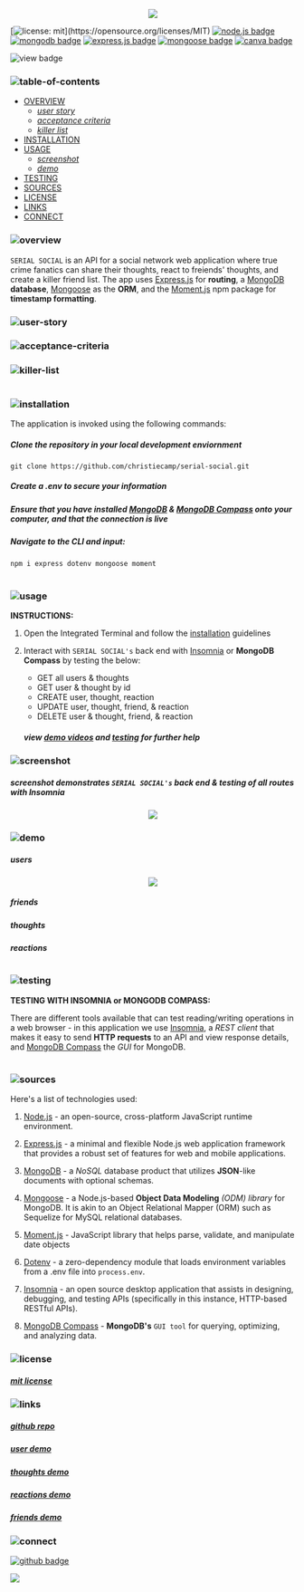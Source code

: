 <p align="center">
<img src="./criminally-cray/branding/header.png"/>
</p>

[![license: mit](https://img.shields.io/badge/license-mit-blue?)](https://opensource.org/licenses/MIT) 
[![node.js badge](https://img.shields.io/badge/node-darkred?logo=nodedotjs&logoColor=white&style=flat)](https://nodejs.org/en)
[![mongodb badge](https://img.shields.io/badge/mongodb-lightyellow.svg?&logo=Mongodb&logoColor=white)](https://www.mongodb.com/)
[![express.js badge](https://img.shields.io/badge/express-lightblue.svg?&logo=Express&logoColor=white)](https://expressjs.com/)
[![mongoose badge](https://img.shields.io/badge/mongoose-silver.svg?&logo=Mongoose&logoColor=white)](https://www.npmjs.com/package/mongoose)
[![canva badge](https://img.shields.io/badge/canva-gray.svg?&logo=Canva&logoColor=white)](https://canva.com/)

![view badge](https://img.shields.io/badge/view-darkmode-black.svg?&logo=Github&logoColor=white)


### ![table-of-contents](./criminally-cray/branding/toc.png)

  - [OVERVIEW](#overview)
    - [*user story*](#user-story)
    - [*acceptance criteria*](#acceptance-criteria)
    - [*killer list*](#killer-list)
  - [INSTALLATION](#installation)
  - [USAGE](#usage)
    - [*screenshot*](#screenshot)
    - [*demo*](#demo)
  - [TESTING](#testing)
  - [SOURCES](#sources)
  - [LICENSE](#license)
  - [LINKS](#links)
  - [CONNECT](#connect)

### ![overview](./criminally-cray/branding/1.png)

`SERIAL SOCIAL` is an API for a social network web application where true crime fanatics can share their thoughts, react to freiends' thoughts, and create a killer friend list. The app uses [Express.js](https://www.npmjs.com/package/express) for **routing**, a [MongoDB](https://www.mongodb.com/) **database**, [Mongoose](https://www.npmjs.com/package/mongoose) as the **ORM**, and the [Moment.js](https://momentjs.com/) npm package for **timestamp formatting**.

### ![user-story](./criminally-cray/branding/9.png)
<!-- <p align="center">
  <img src="./criminally-cray/branding/user-story.png"/>
</p> -->

### ![acceptance-criteria](./criminally-cray/branding/10.png)
<!-- <p align="center">
  <img src="./mining-camp/branding/ac.png"/>
</p> -->

### ![killer-list](./criminally-cray/branding/11.png)
<!-- <p align="center">
  <img src="./criminally-cray/branding/killer-list.png"/>
</p> -->
#

### ![installation](./criminally-cray/branding/2.png)

The application is invoked using the following commands:

##### *Clone the repository in your local development enviornment*

```
git clone https://github.com/christiecamp/serial-social.git
```
##### **Create a *.env* to secure your information**

##### **Ensure that you have installed [MongoDB](https://www.mongodb.com/) & [MongoDB Compass](https://www.mongodb.com/products/tools/compass) onto your computer, and that the connection is live**

##### *Navigate to the CLI and input:*

```javascript
npm i express dotenv mongoose moment
```

#

### ![usage](./criminally-cray/branding/3.png)

**INSTRUCTIONS:**

1. Open the Integrated Terminal and follow the [installation](#installation) guidelines

2. Interact with `SERIAL SOCIAL's` back end with [Insomnia](https://www.npmjs.com/package/inquirer/v/8.2.4) or **MongoDB Compass** by testing the below:
      * GET all users & thoughts
      * GET user & thought by id
      * CREATE user, thought, reaction
      * UPDATE user, thought, friend, & reaction
      * DELETE user & thought, friend, & reaction

      ##### view [demo videos](#demo) and [testing](#testing) for further help


### ![screenshot](./criminally-cray/branding/12.png)
             
##### *screenshot demonstrates `SERIAL SOCIAL's` back end & testing of all routes with **Insomnia***

<p align="center">
<img src="./criminally-cray/demo/ss.png"/>
</p>


### ![demo](./criminally-cray/branding/13.png)

##### **users**

<p align="center">
<img src="./criminally-cray/demo/users.gif"/>
</p>

##### **friends**


##### **thoughts**

<!-- <p align="left">
<img src="./criminally-cray/demos/thoughts.gif"/>
</p> -->

##### **reactions**


#

### ![testing](./criminally-cray/branding/8.png)

**TESTING WITH INSOMNIA or MONGODB COMPASS:**

There are different tools available that can test reading/writing operations in a web browser - in this application we use [Insomnia](https://insomnia.rest/), a *REST client* that makes it easy to send **HTTP requests** to an API and view response details, and [MongoDB Compass](https://www.mongodb.com/products/tools/compass) the *GUI* for MongoDB.


#

### ![sources](./criminally-cray/branding/4.png)

Here's a list of technologies used:

1. [Node.js](https://nodejs.org/en) - an open-source, cross-platform JavaScript runtime environment.

2. [Express.js](<(https://expressjs.com)>) - a minimal and flexible Node.js web application framework that provides a robust set of features for web and mobile applications.

3. [MongoDB](https://www.mongodb.com/) - a *NoSQL* database product that utilizes **JSON**-like documents with optional schemas.

4. [Mongoose](https://mongoosejs.com/) -  a Node.js-based **Object Data Modeling** *(ODM) library* for MongoDB. It is akin to an Object Relational Mapper (ORM) such as Sequelize for MySQL relational databases.

5. [Moment.js](https://momentjs.com/) - JavaScript library that helps parse, validate, and manipulate date objects

6. [Dotenv](https://www.npmjs.com/package/dotenv) - a zero-dependency module that loads environment variables from a .env file into `process.env`.

7. [Insomnia](https://insomnia.rest/) - an open source desktop application that assists in designing, debugging, and testing APIs (specifically in this instance, HTTP-based RESTful APIs).

8. [MongoDB Compass](https://www.mongodb.com/products/tools/compass) - **MongoDB's** `GUI tool` for querying, optimizing, and analyzing data.


### ![license](./criminally-cray/branding/5.png)

##### [mit license](./LICENSE)

### ![links](./criminally-cray/branding/6.png)

##### [*github repo*](https://github.com/christiecamp/serial-socail)

##### [*user demo*]()

##### [*thoughts demo*]()

##### [*reactions demo*]()

##### [*friends demo*]()

### ![connect](./criminally-cray/branding/7.png)

[![github badge](https://img.shields.io/badge/christiecamp-gray.svg?&logo=Github&logoColor=white)](https://github.com/christiecamp/serial-social)

<a href="mailto:christiecamphoto@gmail.com">
<img src="https://img.shields.io/badge/gmail-brown.svg?&logo=Gmail&logoColor=white" />
</a>



